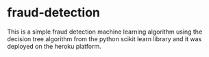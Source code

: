 # fraud-detection

This is a simple fraud detection machine learning algorithm using the decision tree algorithm from the python scikit learn library and it was deployed on the heroku platform.
